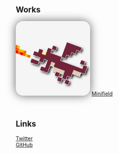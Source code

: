 ## Works

<img
     src="./images/icon_v2_512.png"
     alt="minifield"
     style="width: 200px; border-radius: 20px; filter: drop-shadow(0 0 0.75rem rgba(0, 0, 0, 0.6));"
/>
[Minifield](https://play.google.com/store/apps/details?id=org.hideckies.minifield)

<br />

## Links

[Twitter](https://twitter.com/hideckies)  
[GitHub](https://github.com/hideckies)
